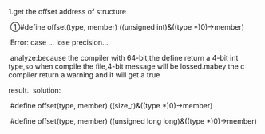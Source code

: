 1.get the offset address of structure

​	①#define offset(type, member) ((unsigned int)&((type *)0)->member)

​	Error: case ... lose precision...

​	analyze:because the compiler with 64-bit,the define return a 4-bit int  type,so when compile the file,4-bit message will be lossed.mabey the c compiler return a warning and it will get a true 

result.
​	solution:

​	#define offset(type, member) ((size_t)&((type *)0)->member)

​	#define offset(type, member) ((unsigned long long)&((type *)0)->member)

​	

